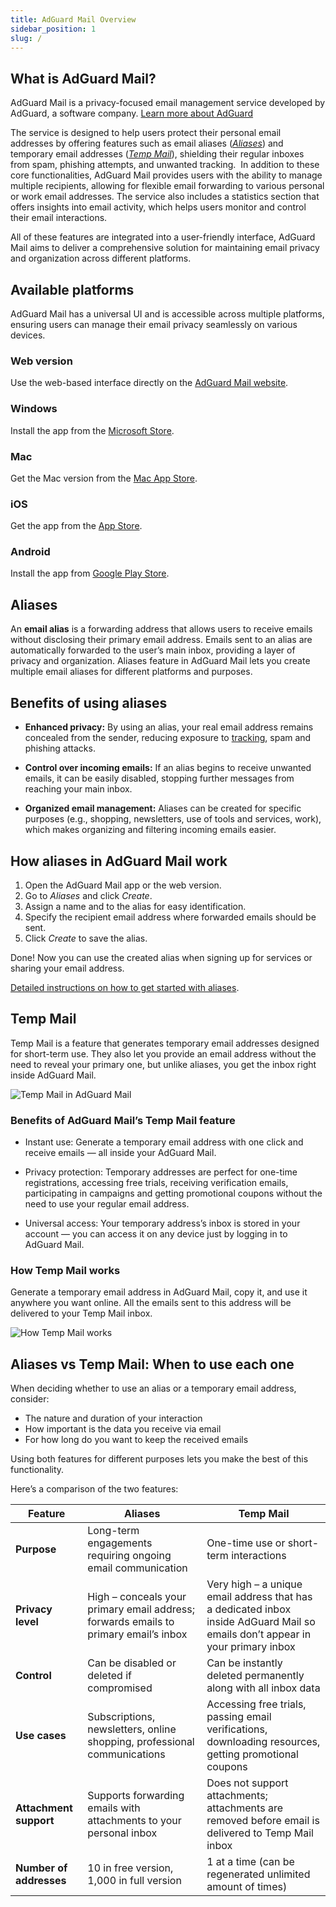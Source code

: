 ```yaml
---
title: AdGuard Mail Overview
sidebar_position: 1
slug: /
---
```


## What is AdGuard Mail?

AdGuard Mail is a privacy-focused email management service developed by AdGuard, a software company. [Learn more about AdGuard](https://adguard.com/contacts.html)

The service is designed to help users protect their personal email addresses by offering features such as email aliases ([*Aliases*](#aliases)) and temporary email addresses ([*Temp Mail*](#temp-mail)), shielding their regular inboxes from spam, phishing attempts, and unwanted tracking.
​
In addition to these core functionalities, AdGuard Mail provides users with the ability to manage multiple recipients, allowing for flexible email forwarding to various personal or work email addresses. The service also includes a statistics section that offers insights into email activity, which helps users monitor and control their email interactions.

All of these features are integrated into a user-friendly interface, AdGuard Mail aims to deliver a comprehensive solution for maintaining email privacy and organization across different platforms.​

## Available platforms

AdGuard Mail has a universal UI and is accessible across multiple platforms, ensuring users can manage their email privacy seamlessly on various devices.

### Web version

Use the web-based interface directly on the [AdGuard Mail website](https://app.adguard-mail.com/).​

### Windows

Install the app from the [Microsoft Store](https://apps.microsoft.com/detail/9mz61qpwmdsx).

### Mac

Get the Mac version from the [Mac App Store](https://apps.apple.com/app/adguard-mail-temp-mail/id6499493699).​

### iOS

Get the app from the [App Store](https://apps.apple.com/app/adguard-mail-temp-mail/id6499493699).​

### Android

Install the app from [Google Play Store](https://play.google.com/store/apps/details?id=com.adguard.email).​

## Aliases

An **email alias** is a forwarding address that allows users to receive emails without disclosing their primary email address. Emails sent to an alias are automatically forwarded to the user’s main inbox, providing a layer of privacy and organization.​ Aliases feature in AdGuard Mail lets you create multiple email aliases for different platforms and purposes.

## Benefits of using aliases

- **Enhanced privacy:** By using an alias, your real email address remains concealed from the sender, reducing exposure to [tracking](https://adguard.com/blog/id-bridging-tracking-privacy.html), spam and phishing attacks.​

- **Control over incoming emails:** If an alias begins to receive unwanted emails, it can be easily disabled, stopping further messages from reaching your main inbox.​

- **Organized email management:** Aliases can be created for specific purposes (e.g., shopping, newsletters, use of tools and services, work), which makes organizing and filtering incoming emails easier.​

## How aliases in AdGuard Mail work

1. Open the AdGuard Mail app or the web version.
1. Go to *Aliases* and click *Create*.​
1. Assign a name and to the alias for easy identification.
1. Specify the recipient email address where forwarded emails should be sent​.
1. Click *Create* to save the alias.

Done! Now you can use the created alias when signing up for services or sharing your email address.

[Detailed instructions on how to get started with aliases](/aliases/getting-started.md).

## Temp Mail

Temp Mail is a feature that generates temporary email addresses designed for short-term use. They also let you provide an email address without the need to reveal your primary one, but unlike aliases, you get the inbox right inside AdGuard Mail.​

![Temp Mail in AdGuard Mail](https://cdn.adtidy.org/content/kb/mail/create_tempmail.png)

### Benefits of AdGuard Mail’s Temp Mail feature

- Instant use: Generate a temporary email address with one click and receive emails — all inside your AdGuard Mail.​

- Privacy protection: Temporary addresses are perfect for one-time registrations, accessing free trials, receiving verification emails, participating in campaigns and getting promotional coupons without the need to use your regular email address.

- Universal access: Your temporary address’s inbox is stored in your account — you can access it on any device just by logging in to AdGuard Mail.​

### How Temp Mail works

Generate a temporary email address in AdGuard Mail, copy it, and use it anywhere you want online. All the emails sent to this address will be delivered to your Temp Mail inbox.

![How Temp Mail works](https://cdn.adtidy.org/content/kb/mail/how-temp-mail-works.png)

## Aliases vs Temp Mail: When to use each one

When deciding whether to use an alias or a temporary email address, consider:

- The nature and duration of your interaction
- How important is the data you receive via email
- For how long do you want to keep the received emails

Using both features for different purposes lets you make the best of this functionality.

Here’s a comparison of the two features:

| **Feature** | **Aliases** | **Temp Mail** |
|-----------------|---------------------------------|------------------------------------------|
| **Purpose**  | Long-term engagements requiring ongoing email communication  | One-time use or short-term interactions |
| **Privacy level**  | High – conceals your primary email address; forwards emails to primary email’s inbox | Very high – a unique email address that has a dedicated inbox inside AdGuard Mail so emails don’t appear in your primary inbox |
| **Control**  |  Can be disabled or deleted if compromised | Can be instantly deleted permanently along with all inbox data |
| **Use cases**  |  Subscriptions, newsletters, online shopping, professional communications | Accessing free trials, passing email verifications, downloading resources, getting promotional coupons |
| **Attachment support** | Supports forwarding emails with attachments to your personal inbox | Does not support attachments; attachments are removed before email is delivered to Temp Mail inbox |
| **Number of addresses**  |  10 in free version, 1,000 in full version | 1 at a time (can be regenerated unlimited amount of times) |